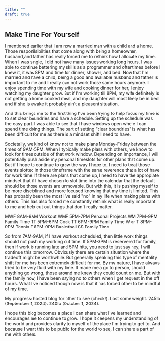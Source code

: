 ```yaml
---
title: ""
draft: true
---
```


<!--more-->

## Make Time For Yourself

I mentioned earlier that I am now a married man with a child and a home. Those responilsibilties that come along with being a homeowner, husband,and father has really forced me to rethink how I allocate my time. When I was single, I did not have many issues working long hours. I was able to continue bettering my skills as a programmer and oftentimes before I knew it, it was 8PM and time for dinner, shower, and bed. Now that I'm married and have a child, being a good and available husband and father is important to me and I really can not work those same hours anymore. I enjoy spending time with my wife and cooking dinner for her, I enjoy watching my daughter grow. But if I'm working till 8PM, my wife definitely is not getting a home cooked meal, and my daughter will most likely be in bed and if she is awake it probably ain't a pleasent situation.

And this brings me to the first thing I've been trying to help focus my time is to set clear boundries and have a schedule. Setting up the schedule was the easy part. I was able to see that I have windows open where I can spend time doing things. The part of setting "clear boundries" is what has been difficult for me as there is a mindset shift I need to have.

Societally, we kind of know not to make plans Monday-Friday between the times of 9AM-5PM. When I typically make plans with others, we know to look for times outside of that work window. Depending on importance, I will potentially push aside my personal timeslots for other plans that come up. But if I hope to continue to grow the way I hope to, I need to treat those events slotted in those timeframe with the same reverence that a lot of have for work time. If there are plans that come up, I need to have the appropiate mindset that if I have chosen to slot time into the calendar that the default should be those events are unmovable. But with this, it is pushing myself to be more disciplined and more focused knowing that my time is limited. This has probably been the most I've said "no" in my life when making plans with others. This has also forced me constantly rethink what is really important to me and help cut out things that don't really matter.

MWF 8AM-9AM Workout
WMF 5PM-7PM Personal Projects
WM 7PM-9PM Family Time
TT 5PM-6PM Cook
TT 6PM-9PM Family Time
W or T 8PM-9PM Tennis
F 6PM-9PM Basketball
SS Family Time

So from 7AM-9AM, if I have workout scheduled, then little work things should not push my working out time. If 5PM-8PM is reservered for family, then if work is running late and 5PM hits, you need to just say hey, I will continue this tomorrow. Obviously there are certain situation where the tradeoff might be worthwhile. But generally speaking this type of mentality shift for me has been extremely difficult for me. By my nature, I have always tried to be very fluid with my time. It made me a go to person, should anything go wrong, those around me knew they could count on me. But with the family now, I have been saying no to others when I get request in the off hours. What I've noticed though now is that it has forced other to be mindful of my time.

My progress:
  hosted blog for other to see (check!).
  Lost some weight. 245lb (September 1, 2024).  240lb (October 1, 2024).

I hope this blog becomes a place I can share what I've learned and encourages me to continue to grow. I hope it deepens my understanding of the world and provides clarity to myself of the place I'm trying to get to. And because I want this to be public for the world to see, I can share a part of me with others.